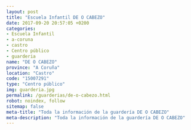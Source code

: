 ```yaml
---
layout: post
title: "Escuela Infantil DE O CABEZO"
date: 2017-09-20 20:57:05 +0200
categories:
- Escuela Infantil
- a-coruna
- castro
- Centro público
- guarderia
name: "DE O CABEZO"
province: "A Coruña"
location: "Castro"
code: "15007291"
type: "Centro público"
img: guarderia.jpg
permalink: /guarderias/de-o-cabezo.html
robot: noindex, follow
sitemap: false
meta-title: "Toda la información de la guardería DE O CABEZO"
meta-description: "Toda la información de la guardería DE O CABEZO"
---
```

